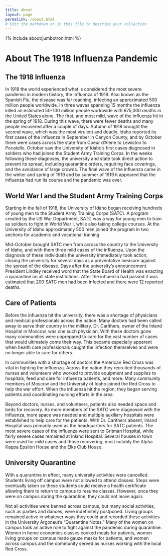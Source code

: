 ```yaml
---
title: About
layout: page
permalink: /about.html
# Edit the markdown on in this file to describe your collection
---
```


{% include about/jumbotron.html %}

# About The 1918 Influenza Pandemic

## The 1918 Influenza 

In 1918 the world experienced what is considered the most severe pandemic in modern history, the Influenza of 1918. 
Also known as the Spanish Flu, the disease was far reaching, infecting an approximated 500 million people worldwide. 
In three waves spanning 15 months the influenza killed an estimated 50-100 million people worldwide with 675,000 deaths in the United States alone. 
The first, and most mild, wave of the influenza hit in the spring of 1918. 
During this wave, there were fewer deaths and many people recovered after a couple of days. Autumn of 1918 brought the second wave, which was the most virulent and deadly.
Idaho reported its first cases of the influenza in September in Canyon County, and by October there were cases across the state from Coeur d’Alene to Lewiston to Pocatello. 
October saw the University of Idaho’s first cases diagnosed in soldiers who had joined the Student Army Training Corps. 
In the weeks following these diagnoses, the university and state took direct action to prevent its spread, including quarantine orders, requiring face coverings, and the avoidance of large crowds. 
The final wave of the influenza came in the winter and spring of 1919 and by summer of 1919 it appeared that the influenza had run its course and the pandemic was over. 

## World War I and the Student Army Training Corps

Starting in the fall of 1918, the University of Idaho began receiving hundreds of young men to the Student Army Training Corps (SATC).
A program created by the US War Department, SATC was a way for young men to train as soldiers to fight in World War I, while also taking college courses. 
At the University of Idaho approximately 500 men joined the program in two sections for academic and vocational training.

Mid-October brought SATC men from across the country to the University of Idaho, and with them three mild cases of the influenza. 
Upon the diagnosis of these individuals the university immediately took action, closing the university for several days as a preventative measure against the spread of the disease. 
Days after the university’s announcement President Lindley received word that the State Board of Health was enacting a quarantine on all state institutions. 
After the influenza had passed it was estimated that 200 SATC men had been infected and there were 12 reported deaths. 

## Care of Patients

Before the influenza hit the university, there was a shortage of physicians and medical professionals across the nation. 
Many doctors had been called away to serve their country in the military. Dr. Carithers, owner of the Inland Hospital in Moscow, was one such physician. 
With these doctors gone many communities were unprepared to care for the vast number of cases that would ultimately come their way. 
This became especially apparent when health care professionals caught the infection themselves and were no longer able to care for others.

In communities with a shortage of doctors the American Red Cross was vital in fighting the influenza. 
Across the nation they recruited thousands of nurses and volunteers who worked to provide equipment and supplies to hospitals, feed and care for influenza patients, and more. 
Many community members of Moscow and the University of Idaho joined the Red Cross to help the war effort. 
When the influenza hit the region, they began serving patients and coordinating nursing efforts in the area.

Beyond doctors, nurses, and volunteers, patients also needed space and beds for recovery. 
As more members of the SATC were diagnosed with the influenza, more space was needed and multiple auxiliary hospitals were established to help care for the patients. 
With Dr. Carithers absent, Inland Hospital was primarily used as the headquarters for SATC patients. 
The most severe cases of the influenza were sent to Gritman Hospital, while fairly severe cases remained at Inland Hospital. 
Several houses in town were used for mild cases and those recovering, most notably the Alpha Kappa Epsilon House and the Elks Club House.

## University Quarantine


With a quarantine in effect, many university activities were cancelled. Students living off campus were not allowed to attend classes. 
Steps were eventually taken so these students could receive a health certificate allowing them to return to campus to resume classes. 
However, once they were on campus during the quarantine, they could not leave again.

Not all activities were banned across campus, but many social activities, such as parties and dances, were indefinitely postponed. 
Living groups remained active in whatever ways they could and recorded these activities in the University Argonaut’s “Quarantine Notes.” 
Many of the women on campus took an active role to fight against the pandemic during quarantine. 
Women in home economics classes cooked meals for patients, women living groups on campus made gauze masks for patients, and women across campus and the community served as nurses working with the local Red Cross.
